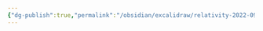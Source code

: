 ```yaml
---
{"dg-publish":true,"permalink":"/obsidian/excalidraw/relativity-2022-09-30-10-11-05-excalidraw/"}
---
```

<style>
.container {font-family: sans-serif; text-align: center;}
.button-wrapper button {z-index: 1;height: 40px; width: 100px; margin: 10px;padding: 5px;}
.excalidraw .App-menu_top .buttonList { display: flex;}
.excalidraw-wrapper { height: 800px; margin: 50px; position: relative;}
:root[dir="ltr"] .excalidraw .layer-ui__wrapper .zen-mode-transition.App-menu_bottom--transition-left {transform: none;}
</style><script src="https://unpkg.com/react@17/umd/react.production.min.js"></script><script src="https://unpkg.com/react-dom@17/umd/react-dom.production.min.js"></script><script type="text/javascript" src="https://unpkg.com/@excalidraw/excalidraw@0.12.0/dist/excalidraw.production.min.js"></script><div id="Relativity_2022-09-30_1011.05.excalidraw.md"></div><script>(function(){const InitialData={"type":"excalidraw","version":2,"source":"https://excalidraw.com","elements":[{"type":"ellipse","version":1549,"versionNonce":1052276373,"isDeleted":false,"id":"4Er9wPTWKslRklkEMVLZm","fillStyle":"solid","strokeWidth":2,"strokeStyle":"solid","roughness":1,"opacity":100,"angle":0,"x":208.33101699713984,"y":-100.95340634520743,"strokeColor":"#000000","backgroundColor":"transparent","width":70.703125,"height":65.07547669491527,"seed":1767593051,"groupIds":["os9yYNJUijqUGjCYkEuED"],"strokeSharpness":"sharp","boundElements":[],"updated":1664529359749,"link":null,"locked":false},{"type":"line","version":1613,"versionNonce":2074939,"isDeleted":false,"id":"EHRAteEPd7Mxje56CWbvx","fillStyle":"solid","strokeWidth":2,"strokeStyle":"solid","roughness":1,"opacity":100,"angle":0,"x":239.81936445476708,"y":-36.10474416641863,"strokeColor":"#000000","backgroundColor":"#ced4da","width":3.4692796610169694,"height":78.89300847457628,"seed":1811346133,"groupIds":["os9yYNJUijqUGjCYkEuED"],"strokeSharpness":"round","boundElements":[],"updated":1664529359749,"link":null,"locked":false,"lastCommittedPoint":null,"startArrowhead":null,"endArrowhead":null,"points":[[0,0],[-3.4692796610169694,78.89300847457628]]},{"type":"line","version":1566,"versionNonce":1375132661,"isDeleted":false,"id":"mlKTjfEg3NANX8nxHBimp","fillStyle":"solid","strokeWidth":2,"strokeStyle":"solid","roughness":1,"opacity":100,"angle":0,"x":236.52222462425811,"y":44.8075969352749,"strokeColor":"#000000","backgroundColor":"#ced4da","width":31.230137711864415,"height":48.113082627118615,"seed":692457723,"groupIds":["os9yYNJUijqUGjCYkEuED"],"strokeSharpness":"round","boundElements":[],"updated":1664529359749,"link":null,"locked":false,"lastCommittedPoint":null,"startArrowhead":null,"endArrowhead":null,"points":[[0,0],[31.230137711864415,48.113082627118615]]},{"type":"line","version":1543,"versionNonce":309119451,"isDeleted":false,"id":"jR0FzDWE2nPrsUCkBKV6L","fillStyle":"solid","strokeWidth":2,"strokeStyle":"solid","roughness":1,"opacity":100,"angle":0,"x":231.92741530222406,"y":41.28535117256162,"strokeColor":"#000000","backgroundColor":"#ced4da","width":26.721398305084733,"height":44.696769067796595,"seed":43765813,"groupIds":["os9yYNJUijqUGjCYkEuED"],"strokeSharpness":"round","boundElements":[],"updated":1664529359749,"link":null,"locked":false,"lastCommittedPoint":null,"startArrowhead":null,"endArrowhead":null,"points":[[0,0],[-26.721398305084733,44.696769067796595]]},{"type":"line","version":1519,"versionNonce":788632917,"isDeleted":false,"id":"pjWGrBJKlwrp7RmmjpQXR","fillStyle":"solid","strokeWidth":2,"strokeStyle":"solid","roughness":1,"opacity":100,"angle":0,"x":209.60882420052872,"y":-21.12195814947243,"strokeColor":"#000000","backgroundColor":"#ced4da","width":30.336334745762713,"height":29.118114406779682,"seed":1643133339,"groupIds":["os9yYNJUijqUGjCYkEuED"],"strokeSharpness":"round","boundElements":[],"updated":1664529359749,"link":null,"locked":false,"lastCommittedPoint":null,"startArrowhead":null,"endArrowhead":null,"points":[[0,0],[30.336334745762713,29.118114406779682]]},{"type":"line","version":1539,"versionNonce":1804392059,"isDeleted":false,"id":"hNccGPaCq6L0E3Zg45KtX","fillStyle":"solid","strokeWidth":2,"strokeStyle":"solid","roughness":1,"opacity":100,"angle":0,"x":241.9313877598513,"y":7.506219816629727,"strokeColor":"#000000","backgroundColor":"#ced4da","width":43.71689618644069,"height":24.65572033898303,"seed":528351637,"groupIds":["os9yYNJUijqUGjCYkEuED"],"strokeSharpness":"round","boundElements":[],"updated":1664529359749,"link":null,"locked":false,"lastCommittedPoint":null,"startArrowhead":null,"endArrowhead":null,"points":[[0,0],[43.71689618644069,-24.65572033898303]]},{"type":"line","version":1560,"versionNonce":19800757,"isDeleted":false,"id":"_gopHHvcxu-0gAniLz54Z","fillStyle":"solid","strokeWidth":2,"strokeStyle":"solid","roughness":1,"opacity":100,"angle":0,"x":196.54135862849648,"y":-95.24795126387743,"strokeColor":"#000000","backgroundColor":"transparent","width":101.58390871956954,"height":20.667177336663002,"seed":546065979,"groupIds":["os9yYNJUijqUGjCYkEuED"],"strokeSharpness":"round","boundElements":[],"updated":1664529359749,"link":null,"locked":false,"lastCommittedPoint":null,"startArrowhead":null,"endArrowhead":null,"points":[[0,0],[101.58390871956954,20.667177336663002]]},{"type":"rectangle","version":1867,"versionNonce":172117787,"isDeleted":false,"id":"8QGFshbPX9sTeYuRx7G5-","fillStyle":"solid","strokeWidth":2,"strokeStyle":"solid","roughness":1,"opacity":100,"angle":0.1875122815022081,"x":219.50517716120407,"y":-108.77075097585929,"strokeColor":"#000000","backgroundColor":"#fff","width":60.80038225609772,"height":20.973397018360654,"seed":936576757,"groupIds":["os9yYNJUijqUGjCYkEuED"],"strokeSharpness":"sharp","boundElements":[],"updated":1664529359749,"link":null,"locked":false},{"type":"ellipse","version":1993,"versionNonce":1830945813,"isDeleted":false,"id":"Tl-z7-3QyoIitelIpTnak","fillStyle":"solid","strokeWidth":2,"strokeStyle":"solid","roughness":1,"opacity":100,"angle":0,"x":-161.31415602121433,"y":-102.27038645965894,"strokeColor":"#000000","backgroundColor":"transparent","width":70.703125,"height":65.07547669491527,"seed":389700859,"groupIds":["r-DODbpjr6XA-GJth1Cal"],"strokeSharpness":"sharp","boundElements":[],"updated":1664529359749,"link":null,"locked":false},{"type":"line","version":2057,"versionNonce":1895805883,"isDeleted":false,"id":"u_S7iRModOMXGUPgJJ_fv","fillStyle":"solid","strokeWidth":2,"strokeStyle":"solid","roughness":1,"opacity":100,"angle":0,"x":-129.8258085635871,"y":-37.42172428087014,"strokeColor":"#000000","backgroundColor":"#ced4da","width":3.4692796610169694,"height":78.89300847457628,"seed":1440891957,"groupIds":["r-DODbpjr6XA-GJth1Cal"],"strokeSharpness":"round","boundElements":[],"updated":1664529359749,"link":null,"locked":false,"lastCommittedPoint":null,"startArrowhead":null,"endArrowhead":null,"points":[[0,0],[-3.4692796610169694,78.89300847457628]]},{"type":"line","version":2010,"versionNonce":1725086069,"isDeleted":false,"id":"39ru5A6YSXmq66-cxwN7d","fillStyle":"solid","strokeWidth":2,"strokeStyle":"solid","roughness":1,"opacity":100,"angle":0,"x":-133.12294839409606,"y":43.49061682082157,"strokeColor":"#000000","backgroundColor":"#ced4da","width":31.230137711864415,"height":48.113082627118615,"seed":595264923,"groupIds":["r-DODbpjr6XA-GJth1Cal"],"strokeSharpness":"round","boundElements":[],"updated":1664529359749,"link":null,"locked":false,"lastCommittedPoint":null,"startArrowhead":null,"endArrowhead":null,"points":[[0,0],[31.230137711864415,48.113082627118615]]},{"type":"line","version":1987,"versionNonce":803701851,"isDeleted":false,"id":"ghQtFsj-xshWQdq8IIrSz","fillStyle":"solid","strokeWidth":2,"strokeStyle":"solid","roughness":1,"opacity":100,"angle":0,"x":-137.7177577161283,"y":39.96837105811193,"strokeColor":"#000000","backgroundColor":"#ced4da","width":26.721398305084733,"height":44.696769067796595,"seed":701887893,"groupIds":["r-DODbpjr6XA-GJth1Cal"],"strokeSharpness":"round","boundElements":[],"updated":1664529359749,"link":null,"locked":false,"lastCommittedPoint":null,"startArrowhead":null,"endArrowhead":null,"points":[[0,0],[-26.721398305084733,44.696769067796595]]},{"type":"line","version":2048,"versionNonce":1199948501,"isDeleted":false,"id":"oKZ8Ng-qh794NXwPpK9AH","fillStyle":"solid","strokeWidth":2,"strokeStyle":"solid","roughness":1,"opacity":100,"angle":0,"x":-173.38896897878567,"y":7.0744911510408315,"strokeColor":"#000000","backgroundColor":"#ced4da","width":41.290187301091635,"height":26.446151275789703,"seed":2128452155,"groupIds":["r-DODbpjr6XA-GJth1Cal"],"strokeSharpness":"round","boundElements":[],"updated":1664529359749,"link":null,"locked":false,"lastCommittedPoint":null,"startArrowhead":null,"endArrowhead":null,"points":[[0,0],[41.290187301091635,-26.446151275789703]]},{"type":"line","version":2133,"versionNonce":785137915,"isDeleted":false,"id":"6vMMDxJoBdKm2m711I8gG","fillStyle":"solid","strokeWidth":2,"strokeStyle":"solid","roughness":1,"opacity":100,"angle":0,"x":-133.072500047233,"y":-20.70336593162591,"strokeColor":"#000000","backgroundColor":"#ced4da","width":45.537960414840654,"height":6.804078354733065,"seed":453802741,"groupIds":["r-DODbpjr6XA-GJth1Cal"],"strokeSharpness":"round","boundElements":[],"updated":1664529359750,"link":null,"locked":false,"lastCommittedPoint":null,"startArrowhead":null,"endArrowhead":null,"points":[[0,0],[45.537960414840654,-6.804078354733065]]},{"type":"freedraw","version":16,"versionNonce":600875061,"isDeleted":false,"id":"qLF3DpDVu4EmHv-NvhzUa","fillStyle":"hachure","strokeWidth":0.5,"strokeStyle":"solid","roughness":1,"opacity":100,"angle":0,"x":-83.94512534274384,"y":-39.131068544200104,"strokeColor":"#000000","backgroundColor":"transparent","width":4.644797839580292,"height":22.294961591162036,"seed":1000952187,"groupIds":[],"strokeSharpness":"round","boundElements":[],"updated":1664529359750,"link":null,"locked":false,"points":[[0,0],[-4.644797839580292,22.294961591162036]],"lastCommittedPoint":null,"simulatePressure":true,"pressures":[]},{"type":"freedraw","version":21,"versionNonce":925919643,"isDeleted":false,"id":"wL1v2uTjd3nun-xqLCG9v","fillStyle":"hachure","strokeWidth":0.5,"strokeStyle":"solid","roughness":1,"opacity":100,"angle":0,"x":-88.12543064108672,"y":-19.15848461069595,"strokeColor":"#000000","backgroundColor":"transparent","width":6.038211676895628,"height":0,"seed":2013272341,"groupIds":[],"strokeSharpness":"round","boundElements":[],"updated":1664529359750,"link":null,"locked":false,"points":[[0,0],[1.393435099447629,0],[3.25134147800037,0],[3.715812757105482,0],[5.109247856553111,0],[6.038211676895628,0],[6.038211676895628,0]],"lastCommittedPoint":null,"simulatePressure":true,"pressures":[]},{"type":"freedraw","version":25,"versionNonce":1637405077,"isDeleted":false,"id":"uPN_SZ6sbGTcHdJHOm6i-","fillStyle":"hachure","strokeWidth":0.5,"strokeStyle":"solid","roughness":1,"opacity":100,"angle":0,"x":-82.5516902432962,"y":-21.016412251380956,"strokeColor":"#000000","backgroundColor":"transparent","width":3.25134147800037,"height":7.896118055448369,"seed":1705609397,"groupIds":[],"strokeSharpness":"round","boundElements":[],"updated":1664529359750,"link":null,"locked":false,"points":[[0,0],[0.464471279105112,-0.9289425582102524],[0.928942558210224,-2.786870198895258],[1.857906378552741,-4.180305298342887],[1.857906378552741,-4.644776577447999],[2.322377657657853,-4.644776577447999],[2.322377657657853,-5.109247856553139],[2.322377657657853,-5.573740397790516],[2.786870198895201,-6.038211676895628],[3.25134147800037,-6.967175497238145],[3.25134147800037,-7.896118055448369],[3.25134147800037,-7.896118055448369]],"lastCommittedPoint":null,"simulatePressure":true,"pressures":[]},{"type":"freedraw","version":30,"versionNonce":1044807227,"isDeleted":false,"id":"QaC9fKbM8xbpscGK9BRBe","fillStyle":"hachure","strokeWidth":0.5,"strokeStyle":"solid","roughness":1,"opacity":100,"angle":0,"x":-79.764820044401,"y":-29.37702284806673,"strokeColor":"#000000","backgroundColor":"transparent","width":15.327786093923919,"height":0.464471279105112,"seed":1485011163,"groupIds":[],"strokeSharpness":"round","boundElements":[],"updated":1664529359750,"link":null,"locked":false,"points":[[0,0],[0.46447127910516883,0],[1.8579063785527978,0],[3.715812757105539,0],[5.573740397790516,-0.464471279105112],[6.967175497238145,-0.464471279105112],[7.896118055448426,-0.464471279105112],[9.289553154896055,-0.464471279105112],[9.754045696133403,-0.464471279105112],[10.218516975238572,-0.464471279105112],[10.682988254343684,-0.464471279105112],[11.147480795581032,-0.464471279105112],[12.076423353791313,-0.464471279105112],[13.00538717413383,-0.464471279105112],[14.86329355268657,-0.464471279105112],[15.327786093923919,-0.464471279105112],[15.327786093923919,-0.464471279105112]],"lastCommittedPoint":null,"simulatePressure":true,"pressures":[]},{"type":"freedraw","version":42,"versionNonce":236181237,"isDeleted":false,"id":"dXD1veA7qHwB7QpElNCCm","fillStyle":"hachure","strokeWidth":0.5,"strokeStyle":"solid","roughness":1,"opacity":100,"angle":0,"x":-82.5516902432962,"y":-41.91793874309536,"strokeColor":"#000000","backgroundColor":"transparent","width":20.43703395047703,"height":10.683009516475892,"seed":1076640379,"groupIds":[],"strokeSharpness":"round","boundElements":[],"updated":1664529359750,"link":null,"locked":false,"points":[[0,0],[0.464471279105112,0],[1.857906378552741,0],[3.715812757105482,0],[5.109247856553111,0],[6.967175497238088,0],[8.825081875790886,0],[10.682988254343627,0],[12.076423353791256,0],[13.934350994476233,0],[15.327786093923862,0],[16.256728652134143,0],[17.18569247247666,0],[18.11465629281912,0],[18.579127571924232,0],[19.0435988510294,0],[19.97256267137186,0],[20.43703395047703,0],[20.43703395047703,0.4644925412373766],[20.43703395047703,1.8579276406850056],[20.43703395047703,4.644797839580264],[20.43703395047703,6.502704218133005],[20.43703395047703,7.431668038475522],[20.43703395047703,8.360610596685774],[20.43703395047703,8.82510313792315],[20.43703395047703,9.754045696133375],[20.43703395047703,10.21853823737078],[20.43703395047703,10.683009516475892],[20.43703395047703,10.683009516475892]],"lastCommittedPoint":null,"simulatePressure":true,"pressures":[]},{"type":"freedraw","version":22,"versionNonce":1861287643,"isDeleted":false,"id":"EgOuPK27FkP9ZOzIt9OUT","fillStyle":"hachure","strokeWidth":0.5,"strokeStyle":"solid","roughness":1,"opacity":100,"angle":0,"x":-28.207721364838733,"y":-41.453446201857986,"strokeColor":"#000000","backgroundColor":"transparent","width":0,"height":7.431646776343257,"seed":1403262939,"groupIds":[],"strokeSharpness":"round","boundElements":[],"updated":1664529359750,"link":null,"locked":false,"points":[[0,0],[0,0.9289425582102524],[0,1.857906378552741],[0,2.786870198895258],[0,3.7158127571055104],[0,6.502682956000768],[0,6.967175497238145],[0,7.431646776343257],[0,7.431646776343257]],"lastCommittedPoint":null,"simulatePressure":true,"pressures":[]},{"type":"freedraw","version":55,"versionNonce":1942433877,"isDeleted":false,"id":"NIGJ4TLgQGTLSy0ghL8rg","fillStyle":"hachure","strokeWidth":0.5,"strokeStyle":"solid","roughness":1,"opacity":100,"angle":0,"x":-27.27877880662851,"y":-41.91793874309536,"strokeColor":"#000000","backgroundColor":"transparent","width":12.076423353791256,"height":6.502704218133005,"seed":2108870395,"groupIds":[],"strokeSharpness":"round","boundElements":[],"updated":1664529359750,"link":null,"locked":false,"points":[[0,0],[0.464492541237405,0],[0.928963820342517,0],[1.393435099447629,0],[1.857927640685034,0],[2.322398919790146,0],[2.786870198895258,0],[3.251362740132663,0],[4.180305298342887,0],[4.644797839580292,0],[6.502704218133033,1.393435099447629],[6.967175497238145,1.8579276406850056],[7.43166803847555,2.3223989197901176],[7.896139317580662,2.786870198895258],[7.896139317580662,3.2513627401326346],[8.360610596685774,3.7158340192377466],[8.360610596685774,4.180305298342887],[8.360610596685774,4.644797839580264],[8.360610596685774,5.109269118685376],[8.360610596685774,5.573740397790516],[7.896139317580662,5.573740397790516],[7.43166803847555,5.573740397790516],[6.967175497238145,5.573740397790516],[6.502704218133033,6.038232939027893],[6.038232939027921,6.038232939027893],[5.573740397790516,6.038232939027893],[5.109269118685404,6.502704218133005],[4.644797839580292,6.502704218133005],[4.180305298342887,6.502704218133005],[3.715834019237775,6.502704218133005],[3.251362740132663,6.502704218133005],[2.786870198895258,6.502704218133005],[1.857927640685034,6.502704218133005],[0.928963820342517,6.502704218133005],[0,6.502704218133005],[-1.393435099447629,6.502704218133005],[-1.857906378552741,6.502704218133005],[-2.322377657657853,6.502704218133005],[-2.786870198895258,6.502704218133005],[-3.25134147800037,6.502704218133005],[-3.715812757105482,6.502704218133005],[-3.715812757105482,6.502704218133005]],"lastCommittedPoint":null,"simulatePressure":true,"pressures":[]},{"type":"freedraw","version":20,"versionNonce":1942121339,"isDeleted":false,"id":"tB3QpYZw6Bv-PrIaoxphE","fillStyle":"hachure","strokeWidth":0.5,"strokeStyle":"solid","roughness":1,"opacity":100,"angle":0,"x":-37.03282450276191,"y":-43.31137384254299,"strokeColor":"#000000","backgroundColor":"transparent","width":15.327786093923862,"height":1.8579063785527694,"seed":396252635,"groupIds":[],"strokeSharpness":"round","boundElements":[],"updated":1664529359750,"link":null,"locked":false,"points":[[0,0],[-2.322377657657853,0],[-4.644776577447999,-0.4644712791051404],[-9.754045696133403,-0.9289425582102524],[-12.076423353791256,-1.8579063785527694],[-14.398822273581402,-1.8579063785527694],[-15.327786093923862,-1.8579063785527694],[-15.327786093923862,-1.8579063785527694]],"lastCommittedPoint":null,"simulatePressure":true,"pressures":[]},{"type":"freedraw","version":23,"versionNonce":1887985077,"isDeleted":false,"id":"2xutZgqMYWvRo5avUfhx6","fillStyle":"hachure","strokeWidth":0.5,"strokeStyle":"solid","roughness":1,"opacity":100,"angle":0,"x":-36.103860682419395,"y":-38.202104723857616,"strokeColor":"#000000","backgroundColor":"transparent","width":13.005387174133773,"height":0.464471279105112,"seed":1590228693,"groupIds":[],"strokeSharpness":"round","boundElements":[],"updated":1664529359750,"link":null,"locked":false,"points":[[0,0],[-0.464471279105112,0],[-1.857906378552741,0],[-3.25134147800037,0],[-4.644776577447999,-0.464471279105112],[-6.502704218133033,-0.464471279105112],[-8.360610596685774,-0.464471279105112],[-10.68300951647592,-0.464471279105112],[-12.076444615923549,-0.464471279105112],[-13.005387174133773,-0.464471279105112],[-13.005387174133773,-0.464471279105112]],"lastCommittedPoint":null,"simulatePressure":true,"pressures":[]},{"type":"freedraw","version":23,"versionNonce":16598043,"isDeleted":false,"id":"0nCSoHqCOJwPY-p-MxOSN","fillStyle":"hachure","strokeWidth":0.5,"strokeStyle":"solid","roughness":1,"opacity":100,"angle":0,"x":-35.63938940331428,"y":-31.699400505724583,"strokeColor":"#000000","backgroundColor":"transparent","width":26.475266889504894,"height":4.644776577447999,"seed":734597909,"groupIds":[],"strokeSharpness":"round","boundElements":[],"updated":1664529359750,"link":null,"locked":false,"points":[[0,0],[-0.928942558210224,0],[-2.786870198895258,0],[-6.967175497238145,0.464471279105112],[-10.218516975238515,0.928942558210224],[-18.11465629281912,2.322377657657853],[-19.50809139226675,2.786870198895258],[-22.759432870267176,3.715812757105482],[-25.081831790057265,4.180305298342859],[-26.475266889504894,4.644776577447999],[-26.475266889504894,4.644776577447999]],"lastCommittedPoint":null,"simulatePressure":true,"pressures":[]},{"type":"text","version":111,"versionNonce":192732949,"isDeleted":false,"id":"eSmfzAgC","fillStyle":"hachure","strokeWidth":0.5,"strokeStyle":"solid","roughness":1,"opacity":100,"angle":0,"x":-181.48559293514396,"y":113.04291045048734,"strokeColor":"#000000","backgroundColor":"transparent","width":92,"height":25,"seed":1133969237,"groupIds":[],"strokeSharpness":"sharp","boundElements":[],"updated":1664529359750,"link":null,"locked":false,"fontSize":20,"fontFamily":1,"text":"v = 0 ms","rawText":"v = 0 ms","baseline":17,"textAlign":"left","verticalAlign":"top","containerId":null,"originalText":"v = 0 ms"},{"type":"text","version":56,"versionNonce":513018043,"isDeleted":false,"id":"fRnRcil1","fillStyle":"hachure","strokeWidth":0.5,"strokeStyle":"solid","roughness":1,"opacity":100,"angle":0,"x":-91.84128592245679,"y":108.07577747751372,"strokeColor":"#000000","backgroundColor":"transparent","width":13,"height":20,"seed":994274133,"groupIds":[],"strokeSharpness":"sharp","boundElements":[],"updated":1664529359750,"link":null,"locked":false,"fontSize":16,"fontFamily":1,"text":"-1","rawText":"-1","baseline":14,"textAlign":"left","verticalAlign":"top","containerId":null,"originalText":"-1"},{"type":"text","version":151,"versionNonce":1260008565,"isDeleted":false,"id":"gxlxTUiM","fillStyle":"hachure","strokeWidth":0.5,"strokeStyle":"solid","roughness":1,"opacity":100,"angle":0,"x":188.50962169849765,"y":109.47183174656539,"strokeColor":"#000000","backgroundColor":"transparent","width":92,"height":25,"seed":1600751163,"groupIds":[],"strokeSharpness":"sharp","boundElements":[],"updated":1664529359750,"link":null,"locked":false,"fontSize":20,"fontFamily":1,"text":"v = 0 ms","rawText":"v = 0 ms","baseline":17,"textAlign":"left","verticalAlign":"top","containerId":null,"originalText":"v = 0 ms"},{"type":"text","version":96,"versionNonce":841562459,"isDeleted":false,"id":"egyGa8WT","fillStyle":"hachure","strokeWidth":0.5,"strokeStyle":"solid","roughness":1,"opacity":100,"angle":0,"x":278.1539287111848,"y":104.50469877359171,"strokeColor":"#000000","backgroundColor":"transparent","width":13,"height":20,"seed":1250250485,"groupIds":[],"strokeSharpness":"sharp","boundElements":[],"updated":1664529359750,"link":null,"locked":false,"fontSize":16,"fontFamily":1,"text":"-1","rawText":"-1","baseline":14,"textAlign":"left","verticalAlign":"top","containerId":null,"originalText":"-1"},{"type":"arrow","version":186,"versionNonce":1260772821,"isDeleted":false,"id":"OAYxAjsIbHff58bV1zPfg","fillStyle":"hachure","strokeWidth":1,"strokeStyle":"solid","roughness":1,"opacity":100,"angle":0,"x":-69.54632433129461,"y":-86.97231194239234,"strokeColor":"#000000","backgroundColor":"transparent","width":71.52966135093413,"height":0,"seed":1080163509,"groupIds":[],"strokeSharpness":"round","boundElements":[],"updated":1664529359750,"link":null,"locked":false,"startBinding":null,"endBinding":null,"lastCommittedPoint":null,"startArrowhead":null,"endArrowhead":"arrow","points":[[0,0],[71.52966135093413,0]]},{"type":"arrow","version":50,"versionNonce":1225741819,"isDeleted":false,"id":"3T_PricQ2dUOSQ8ho2qwh","fillStyle":"hachure","strokeWidth":1,"strokeStyle":"solid","roughness":1,"opacity":100,"angle":0,"x":100.9172503425533,"y":-88.3657683039722,"strokeColor":"#000000","backgroundColor":"transparent","width":77.10342301085689,"height":0,"seed":322090683,"groupIds":[],"strokeSharpness":"round","boundElements":[],"updated":1664529359750,"link":null,"locked":false,"startBinding":null,"endBinding":null,"lastCommittedPoint":null,"startArrowhead":null,"endArrowhead":"arrow","points":[[0,0],[77.10342301085689,0]]},{"type":"text","version":149,"versionNonce":313875253,"isDeleted":false,"id":"J8e8C9uo","fillStyle":"hachure","strokeWidth":1,"strokeStyle":"solid","roughness":1,"opacity":100,"angle":0,"x":-63.508091392266806,"y":-131.7726819698204,"strokeColor":"#000000","backgroundColor":"transparent","width":54,"height":25,"seed":706259771,"groupIds":[],"strokeSharpness":"sharp","boundElements":[],"updated":1664529359750,"link":null,"locked":false,"fontSize":20,"fontFamily":1,"text":"16 ms","rawText":"16 ms","baseline":17,"textAlign":"left","verticalAlign":"top","containerId":null,"originalText":"16 ms"},{"type":"text","version":102,"versionNonce":575200923,"isDeleted":false,"id":"H1LBJyF9","fillStyle":"hachure","strokeWidth":0.5,"strokeStyle":"solid","roughness":1,"opacity":100,"angle":0,"x":-11.21606348608509,"y":-139.4721356308756,"strokeColor":"#000000","backgroundColor":"transparent","width":13,"height":20,"seed":369432181,"groupIds":[],"strokeSharpness":"sharp","boundElements":[],"updated":1664529359750,"link":null,"locked":false,"fontSize":16,"fontFamily":1,"text":"-1","rawText":"-1","baseline":14,"textAlign":"left","verticalAlign":"top","containerId":null,"originalText":"-1"},{"type":"text","version":154,"versionNonce":707669141,"isDeleted":false,"id":"Ko3rHci7","fillStyle":"hachure","strokeWidth":1,"strokeStyle":"solid","roughness":1,"opacity":100,"angle":0,"x":110.57424684862679,"y":-130.92295513929284,"strokeColor":"#000000","backgroundColor":"transparent","width":54,"height":25,"seed":1297000949,"groupIds":[],"strokeSharpness":"sharp","boundElements":[],"updated":1664529359750,"link":null,"locked":false,"fontSize":20,"fontFamily":1,"text":"16 ms","rawText":"16 ms","baseline":17,"textAlign":"left","verticalAlign":"top","containerId":null,"originalText":"16 ms"},{"type":"text","version":107,"versionNonce":2022200123,"isDeleted":false,"id":"RsxKDWUO","fillStyle":"hachure","strokeWidth":0.5,"strokeStyle":"solid","roughness":1,"opacity":100,"angle":0,"x":162.8662747548085,"y":-138.62240880034798,"strokeColor":"#000000","backgroundColor":"transparent","width":13,"height":20,"seed":1942019035,"groupIds":[],"strokeSharpness":"sharp","boundElements":[],"updated":1664529359750,"link":null,"locked":false,"fontSize":16,"fontFamily":1,"text":"-1","rawText":"-1","baseline":14,"textAlign":"left","verticalAlign":"top","containerId":null,"originalText":"-1"},{"type":"ellipse","version":1624,"versionNonce":1900401141,"isDeleted":false,"id":"WR3GCEfZ6haam4x39na28","fillStyle":"solid","strokeWidth":2,"strokeStyle":"solid","roughness":1,"opacity":100,"angle":0,"x":205.8740356718029,"y":222.4587922780648,"strokeColor":"#000000","backgroundColor":"transparent","width":70.703125,"height":65.07547669491527,"seed":1172131131,"groupIds":["wEcXDuYoWaokozWmjKGrU"],"strokeSharpness":"sharp","boundElements":[],"updated":1664529359750,"link":null,"locked":false},{"type":"line","version":1688,"versionNonce":204485595,"isDeleted":false,"id":"pcHKvxTkO-cGBzHr4WImC","fillStyle":"solid","strokeWidth":2,"strokeStyle":"solid","roughness":1,"opacity":100,"angle":0,"x":237.36238312943013,"y":287.30745445685363,"strokeColor":"#000000","backgroundColor":"#ced4da","width":3.4692796610169694,"height":78.89300847457628,"seed":190150645,"groupIds":["wEcXDuYoWaokozWmjKGrU"],"strokeSharpness":"round","boundElements":[],"updated":1664529359750,"link":null,"locked":false,"lastCommittedPoint":null,"startArrowhead":null,"endArrowhead":null,"points":[[0,0],[-3.4692796610169694,78.89300847457628]]},{"type":"line","version":1641,"versionNonce":889310037,"isDeleted":false,"id":"d70Nak5ZQBtyQc7w7yBJ6","fillStyle":"solid","strokeWidth":2,"strokeStyle":"solid","roughness":1,"opacity":100,"angle":0,"x":234.06524329892116,"y":368.21979555854716,"strokeColor":"#000000","backgroundColor":"#ced4da","width":31.230137711864415,"height":48.113082627118615,"seed":416673243,"groupIds":["wEcXDuYoWaokozWmjKGrU"],"strokeSharpness":"round","boundElements":[],"updated":1664529359750,"link":null,"locked":false,"lastCommittedPoint":null,"startArrowhead":null,"endArrowhead":null,"points":[[0,0],[31.230137711864415,48.113082627118615]]},{"type":"line","version":1618,"versionNonce":1834156155,"isDeleted":false,"id":"HnaEvk4Gb9Fjo4rm_wrvX","fillStyle":"solid","strokeWidth":2,"strokeStyle":"solid","roughness":1,"opacity":100,"angle":0,"x":229.4704339768871,"y":364.6975497958339,"strokeColor":"#000000","backgroundColor":"#ced4da","width":26.721398305084733,"height":44.696769067796595,"seed":2049749333,"groupIds":["wEcXDuYoWaokozWmjKGrU"],"strokeSharpness":"round","boundElements":[],"updated":1664529359750,"link":null,"locked":false,"lastCommittedPoint":null,"startArrowhead":null,"endArrowhead":null,"points":[[0,0],[-26.721398305084733,44.696769067796595]]},{"type":"line","version":1594,"versionNonce":95918261,"isDeleted":false,"id":"5L6MqhHyu2fhho-m2QGw_","fillStyle":"solid","strokeWidth":2,"strokeStyle":"solid","roughness":1,"opacity":100,"angle":0,"x":207.15184287519176,"y":302.2902404737998,"strokeColor":"#000000","backgroundColor":"#ced4da","width":30.336334745762713,"height":29.118114406779682,"seed":288455291,"groupIds":["wEcXDuYoWaokozWmjKGrU"],"strokeSharpness":"round","boundElements":[],"updated":1664529359750,"link":null,"locked":false,"lastCommittedPoint":null,"startArrowhead":null,"endArrowhead":null,"points":[[0,0],[30.336334745762713,29.118114406779682]]},{"type":"line","version":1614,"versionNonce":95631643,"isDeleted":false,"id":"1rHIR5EQyO6Q4Yaj9VihK","fillStyle":"solid","strokeWidth":2,"strokeStyle":"solid","roughness":1,"opacity":100,"angle":0,"x":239.47440643451435,"y":330.918418439902,"strokeColor":"#000000","backgroundColor":"#ced4da","width":43.71689618644069,"height":24.65572033898303,"seed":1888861877,"groupIds":["wEcXDuYoWaokozWmjKGrU"],"strokeSharpness":"round","boundElements":[],"updated":1664529359750,"link":null,"locked":false,"lastCommittedPoint":null,"startArrowhead":null,"endArrowhead":null,"points":[[0,0],[43.71689618644069,-24.65572033898303]]},{"type":"line","version":1635,"versionNonce":1292679701,"isDeleted":false,"id":"dNabVmEZZ4LJbcXAv3mme","fillStyle":"solid","strokeWidth":2,"strokeStyle":"solid","roughness":1,"opacity":100,"angle":0,"x":194.08437730315953,"y":228.1642473593948,"strokeColor":"#000000","backgroundColor":"transparent","width":101.58390871956954,"height":20.667177336663002,"seed":1538421531,"groupIds":["wEcXDuYoWaokozWmjKGrU"],"strokeSharpness":"round","boundElements":[],"updated":1664529359750,"link":null,"locked":false,"lastCommittedPoint":null,"startArrowhead":null,"endArrowhead":null,"points":[[0,0],[101.58390871956954,20.667177336663002]]},{"type":"rectangle","version":1942,"versionNonce":1656970683,"isDeleted":false,"id":"xRWzX7WXPw-OGNhAHapRQ","fillStyle":"solid","strokeWidth":2,"strokeStyle":"solid","roughness":1,"opacity":100,"angle":0.1875122815022081,"x":217.04819583586712,"y":214.64144764741295,"strokeColor":"#000000","backgroundColor":"#fff","width":60.80038225609772,"height":20.973397018360654,"seed":1161175061,"groupIds":["wEcXDuYoWaokozWmjKGrU"],"strokeSharpness":"sharp","boundElements":[],"updated":1664529359750,"link":null,"locked":false},{"type":"ellipse","version":2116,"versionNonce":603369333,"isDeleted":false,"id":"TpLT292s1R_Y3gwvfymrb","fillStyle":"solid","strokeWidth":2,"strokeStyle":"solid","roughness":1,"opacity":100,"angle":0.14494509170156356,"x":-157.5859509853729,"y":213.03433730301737,"strokeColor":"#000000","backgroundColor":"transparent","width":70.703125,"height":65.07547669491527,"seed":1758156731,"groupIds":["3OQXqrf_3e3fCmiivFYcw"],"strokeSharpness":"sharp","boundElements":[{"id":"4kZ4L7eMWAEqyN4CtrVmO","type":"arrow"}],"updated":1664529359750,"link":null,"locked":false},{"type":"line","version":2179,"versionNonce":1067839067,"isDeleted":false,"id":"3ZI2wI7zkVNYSv0lLu4Zt","fillStyle":"solid","strokeWidth":2,"strokeStyle":"solid","roughness":1,"opacity":100,"angle":0.14494509170156356,"x":-136.40010859422577,"y":276.29014775790483,"strokeColor":"#000000","backgroundColor":"#ced4da","width":3.4692796610169694,"height":78.89300847457628,"seed":1577276789,"groupIds":["3OQXqrf_3e3fCmiivFYcw"],"strokeSharpness":"round","boundElements":[],"updated":1664529359750,"link":null,"locked":false,"lastCommittedPoint":null,"startArrowhead":null,"endArrowhead":null,"points":[[0,0],[-3.4692796610169694,78.89300847457628]]},{"type":"line","version":2175,"versionNonce":1757083861,"isDeleted":false,"id":"PgpDS_8ksaRltzMebwcds","fillStyle":"solid","strokeWidth":2,"strokeStyle":"solid","roughness":1,"opacity":100,"angle":0.14494509170156356,"x":-147.47952593080444,"y":358.91179480107905,"strokeColor":"#000000","backgroundColor":"#ced4da","width":35.4104430102073,"height":22.566800820088474,"seed":1990109275,"groupIds":["3OQXqrf_3e3fCmiivFYcw"],"strokeSharpness":"round","boundElements":[],"updated":1664529359750,"link":null,"locked":false,"lastCommittedPoint":null,"startArrowhead":null,"endArrowhead":null,"points":[[0,0],[35.4104430102073,22.566800820088474]]},{"type":"line","version":2148,"versionNonce":1328376571,"isDeleted":false,"id":"WjHSwFzQ5HNRJxKU6ZAWi","fillStyle":"solid","strokeWidth":2,"strokeStyle":"solid","roughness":1,"opacity":100,"angle":0.14494509170156356,"x":-151.5002097051901,"y":350.13948884488127,"strokeColor":"#000000","backgroundColor":"#ced4da","width":30.901703603427592,"height":26.582112774977418,"seed":1178787541,"groupIds":["3OQXqrf_3e3fCmiivFYcw"],"strokeSharpness":"round","boundElements":[],"updated":1664529359751,"link":null,"locked":false,"lastCommittedPoint":null,"startArrowhead":null,"endArrowhead":null,"points":[[0,0],[-30.901703603427592,26.582112774977418]]},{"type":"line","version":2170,"versionNonce":351213109,"isDeleted":false,"id":"bQNz0webC0uMCM_SrgTku","fillStyle":"solid","strokeWidth":2,"strokeStyle":"solid","roughness":1,"opacity":100,"angle":0.14494509170156356,"x":-178.5405511002317,"y":317.83888644393875,"strokeColor":"#000000","backgroundColor":"#ced4da","width":41.290187301091635,"height":26.446151275789703,"seed":1526654203,"groupIds":["3OQXqrf_3e3fCmiivFYcw"],"strokeSharpness":"round","boundElements":[],"updated":1664529359751,"link":null,"locked":false,"lastCommittedPoint":null,"startArrowhead":null,"endArrowhead":null,"points":[[0,0],[41.290187301091635,-26.446151275789703]]},{"type":"line","version":2255,"versionNonce":1172067227,"isDeleted":false,"id":"-imTq5WzEFRUM917HZk-g","fillStyle":"solid","strokeWidth":2,"strokeStyle":"solid","roughness":1,"opacity":100,"angle":0.14494509170156356,"x":-135.98896352545285,"y":296.4308375111785,"strokeColor":"#000000","backgroundColor":"#ced4da","width":45.537960414840654,"height":6.804078354733065,"seed":76168245,"groupIds":["3OQXqrf_3e3fCmiivFYcw"],"strokeSharpness":"round","boundElements":[],"updated":1664529359751,"link":null,"locked":false,"lastCommittedPoint":null,"startArrowhead":null,"endArrowhead":null,"points":[[0,0],[45.537960414840654,-6.804078354733065]]},{"type":"freedraw","version":91,"versionNonce":1400407957,"isDeleted":false,"id":"Oxs5MawgWc1P8XxmsgfRj","fillStyle":"hachure","strokeWidth":0.5,"strokeStyle":"solid","roughness":1,"opacity":100,"angle":0,"x":-86.40210666808082,"y":284.2811300790721,"strokeColor":"#000000","backgroundColor":"transparent","width":4.644797839580292,"height":22.294961591162036,"seed":225349019,"groupIds":[],"strokeSharpness":"round","boundElements":[],"updated":1664529359751,"link":null,"locked":false,"points":[[0,0],[-4.644797839580292,22.294961591162036]],"lastCommittedPoint":null,"simulatePressure":true,"pressures":[]},{"type":"freedraw","version":96,"versionNonce":602220603,"isDeleted":false,"id":"rWFlN3vZltER6pNdMyGqE","fillStyle":"hachure","strokeWidth":0.5,"strokeStyle":"solid","roughness":1,"opacity":100,"angle":0,"x":-90.5824119664237,"y":304.2537140125763,"strokeColor":"#000000","backgroundColor":"transparent","width":6.038211676895628,"height":0,"seed":817819029,"groupIds":[],"strokeSharpness":"round","boundElements":[],"updated":1664529359751,"link":null,"locked":false,"points":[[0,0],[1.393435099447629,0],[3.25134147800037,0],[3.715812757105482,0],[5.109247856553111,0],[6.038211676895628,0],[6.038211676895628,0]],"lastCommittedPoint":null,"simulatePressure":true,"pressures":[]},{"type":"freedraw","version":100,"versionNonce":1452068085,"isDeleted":false,"id":"IvzsyHdJte8AVlr4Tt3RY","fillStyle":"hachure","strokeWidth":0.5,"strokeStyle":"solid","roughness":1,"opacity":100,"angle":0,"x":-85.00867156863319,"y":302.3957863718913,"strokeColor":"#000000","backgroundColor":"transparent","width":3.25134147800037,"height":7.896118055448369,"seed":1897931323,"groupIds":[],"strokeSharpness":"round","boundElements":[],"updated":1664529359751,"link":null,"locked":false,"points":[[0,0],[0.464471279105112,-0.9289425582102524],[0.928942558210224,-2.786870198895258],[1.857906378552741,-4.180305298342887],[1.857906378552741,-4.644776577447999],[2.322377657657853,-4.644776577447999],[2.322377657657853,-5.109247856553139],[2.322377657657853,-5.573740397790516],[2.786870198895201,-6.038211676895628],[3.25134147800037,-6.967175497238145],[3.25134147800037,-7.896118055448369],[3.25134147800037,-7.896118055448369]],"lastCommittedPoint":null,"simulatePressure":true,"pressures":[]},{"type":"freedraw","version":105,"versionNonce":1059743963,"isDeleted":false,"id":"1TFvAFYb5IyRkaX29IPa3","fillStyle":"hachure","strokeWidth":0.5,"strokeStyle":"solid","roughness":1,"opacity":100,"angle":0,"x":-82.22180136973793,"y":294.0351757752055,"strokeColor":"#000000","backgroundColor":"transparent","width":15.327786093923919,"height":0.464471279105112,"seed":1242985205,"groupIds":[],"strokeSharpness":"round","boundElements":[],"updated":1664529359751,"link":null,"locked":false,"points":[[0,0],[0.46447127910516883,0],[1.8579063785527978,0],[3.715812757105539,0],[5.573740397790516,-0.464471279105112],[6.967175497238145,-0.464471279105112],[7.896118055448426,-0.464471279105112],[9.289553154896055,-0.464471279105112],[9.754045696133403,-0.464471279105112],[10.218516975238572,-0.464471279105112],[10.682988254343684,-0.464471279105112],[11.147480795581032,-0.464471279105112],[12.076423353791313,-0.464471279105112],[13.00538717413383,-0.464471279105112],[14.86329355268657,-0.464471279105112],[15.327786093923919,-0.464471279105112],[15.327786093923919,-0.464471279105112]],"lastCommittedPoint":null,"simulatePressure":true,"pressures":[]},{"type":"freedraw","version":117,"versionNonce":1840342613,"isDeleted":false,"id":"bO_LR1SquH7HoH8bc1Ayj","fillStyle":"hachure","strokeWidth":0.5,"strokeStyle":"solid","roughness":1,"opacity":100,"angle":0,"x":-85.00867156863319,"y":281.49425988017686,"strokeColor":"#000000","backgroundColor":"transparent","width":20.43703395047703,"height":10.683009516475892,"seed":1593189083,"groupIds":[],"strokeSharpness":"round","boundElements":[],"updated":1664529359751,"link":null,"locked":false,"points":[[0,0],[0.464471279105112,0],[1.857906378552741,0],[3.715812757105482,0],[5.109247856553111,0],[6.967175497238088,0],[8.825081875790886,0],[10.682988254343627,0],[12.076423353791256,0],[13.934350994476233,0],[15.327786093923862,0],[16.256728652134143,0],[17.18569247247666,0],[18.11465629281912,0],[18.579127571924232,0],[19.0435988510294,0],[19.97256267137186,0],[20.43703395047703,0],[20.43703395047703,0.4644925412373766],[20.43703395047703,1.8579276406850056],[20.43703395047703,4.644797839580264],[20.43703395047703,6.502704218133005],[20.43703395047703,7.431668038475522],[20.43703395047703,8.360610596685774],[20.43703395047703,8.82510313792315],[20.43703395047703,9.754045696133375],[20.43703395047703,10.21853823737078],[20.43703395047703,10.683009516475892],[20.43703395047703,10.683009516475892]],"lastCommittedPoint":null,"simulatePressure":true,"pressures":[]},{"type":"freedraw","version":97,"versionNonce":222205307,"isDeleted":false,"id":"x5tfTRPwwOQz2ksIDlC3A","fillStyle":"hachure","strokeWidth":0.5,"strokeStyle":"solid","roughness":1,"opacity":100,"angle":0,"x":-30.664702690175687,"y":281.95875242141426,"strokeColor":"#000000","backgroundColor":"transparent","width":0,"height":7.431646776343257,"seed":1293306965,"groupIds":[],"strokeSharpness":"round","boundElements":[],"updated":1664529359751,"link":null,"locked":false,"points":[[0,0],[0,0.9289425582102524],[0,1.857906378552741],[0,2.786870198895258],[0,3.7158127571055104],[0,6.502682956000768],[0,6.967175497238145],[0,7.431646776343257],[0,7.431646776343257]],"lastCommittedPoint":null,"simulatePressure":true,"pressures":[]},{"type":"freedraw","version":130,"versionNonce":1539036085,"isDeleted":false,"id":"VQOfm5ZkTB0SL0QeIJJ4j","fillStyle":"hachure","strokeWidth":0.5,"strokeStyle":"solid","roughness":1,"opacity":100,"angle":0,"x":-29.735760131965463,"y":281.49425988017686,"strokeColor":"#000000","backgroundColor":"transparent","width":12.076423353791256,"height":6.502704218133005,"seed":1870860155,"groupIds":[],"strokeSharpness":"round","boundElements":[],"updated":1664529359751,"link":null,"locked":false,"points":[[0,0],[0.464492541237405,0],[0.928963820342517,0],[1.393435099447629,0],[1.857927640685034,0],[2.322398919790146,0],[2.786870198895258,0],[3.251362740132663,0],[4.180305298342887,0],[4.644797839580292,0],[6.502704218133033,1.393435099447629],[6.967175497238145,1.8579276406850056],[7.43166803847555,2.3223989197901176],[7.896139317580662,2.786870198895258],[7.896139317580662,3.2513627401326346],[8.360610596685774,3.7158340192377466],[8.360610596685774,4.180305298342887],[8.360610596685774,4.644797839580264],[8.360610596685774,5.109269118685376],[8.360610596685774,5.573740397790516],[7.896139317580662,5.573740397790516],[7.43166803847555,5.573740397790516],[6.967175497238145,5.573740397790516],[6.502704218133033,6.038232939027893],[6.038232939027921,6.038232939027893],[5.573740397790516,6.038232939027893],[5.109269118685404,6.502704218133005],[4.644797839580292,6.502704218133005],[4.180305298342887,6.502704218133005],[3.715834019237775,6.502704218133005],[3.251362740132663,6.502704218133005],[2.786870198895258,6.502704218133005],[1.857927640685034,6.502704218133005],[0.928963820342517,6.502704218133005],[0,6.502704218133005],[-1.393435099447629,6.502704218133005],[-1.857906378552741,6.502704218133005],[-2.322377657657853,6.502704218133005],[-2.786870198895258,6.502704218133005],[-3.25134147800037,6.502704218133005],[-3.715812757105482,6.502704218133005],[-3.715812757105482,6.502704218133005]],"lastCommittedPoint":null,"simulatePressure":true,"pressures":[]},{"type":"freedraw","version":95,"versionNonce":761540123,"isDeleted":false,"id":"V4jUobMW6ADzOpxpBkx0x","fillStyle":"hachure","strokeWidth":0.5,"strokeStyle":"solid","roughness":1,"opacity":100,"angle":0,"x":-39.489805828098866,"y":280.1008247807292,"strokeColor":"#000000","backgroundColor":"transparent","width":15.327786093923862,"height":1.8579063785527694,"seed":160692661,"groupIds":[],"strokeSharpness":"round","boundElements":[],"updated":1664529359751,"link":null,"locked":false,"points":[[0,0],[-2.322377657657853,0],[-4.644776577447999,-0.4644712791051404],[-9.754045696133403,-0.9289425582102524],[-12.076423353791256,-1.8579063785527694],[-14.398822273581402,-1.8579063785527694],[-15.327786093923862,-1.8579063785527694],[-15.327786093923862,-1.8579063785527694]],"lastCommittedPoint":null,"simulatePressure":true,"pressures":[]},{"type":"freedraw","version":98,"versionNonce":1825674517,"isDeleted":false,"id":"aLUHZYgBlZ4jNQlRBiY1W","fillStyle":"hachure","strokeWidth":0.5,"strokeStyle":"solid","roughness":1,"opacity":100,"angle":0,"x":-38.56084200775635,"y":285.2100938994146,"strokeColor":"#000000","backgroundColor":"transparent","width":13.005387174133773,"height":0.464471279105112,"seed":84502555,"groupIds":[],"strokeSharpness":"round","boundElements":[],"updated":1664529359751,"link":null,"locked":false,"points":[[0,0],[-0.464471279105112,0],[-1.857906378552741,0],[-3.25134147800037,0],[-4.644776577447999,-0.464471279105112],[-6.502704218133033,-0.464471279105112],[-8.360610596685774,-0.464471279105112],[-10.68300951647592,-0.464471279105112],[-12.076444615923549,-0.464471279105112],[-13.005387174133773,-0.464471279105112],[-13.005387174133773,-0.464471279105112]],"lastCommittedPoint":null,"simulatePressure":true,"pressures":[]},{"type":"freedraw","version":98,"versionNonce":848147131,"isDeleted":false,"id":"Gr8CjTidfJfnVgrxTn8Xd","fillStyle":"hachure","strokeWidth":0.5,"strokeStyle":"solid","roughness":1,"opacity":100,"angle":0,"x":-38.09637072865124,"y":291.71279811754766,"strokeColor":"#000000","backgroundColor":"transparent","width":26.475266889504894,"height":4.644776577447999,"seed":951384853,"groupIds":[],"strokeSharpness":"round","boundElements":[],"updated":1664529359751,"link":null,"locked":false,"points":[[0,0],[-0.928942558210224,0],[-2.786870198895258,0],[-6.967175497238145,0.464471279105112],[-10.218516975238515,0.928942558210224],[-18.11465629281912,2.322377657657853],[-19.50809139226675,2.786870198895258],[-22.759432870267176,3.715812757105482],[-25.081831790057265,4.180305298342859],[-26.475266889504894,4.644776577447999],[-26.475266889504894,4.644776577447999]],"lastCommittedPoint":null,"simulatePressure":true,"pressures":[]},{"type":"text","version":189,"versionNonce":1281895029,"isDeleted":false,"id":"xqcN1Vgs","fillStyle":"hachure","strokeWidth":0.5,"strokeStyle":"solid","roughness":1,"opacity":100,"angle":0,"x":-183.9425742604809,"y":436.45510907375956,"strokeColor":"#000000","backgroundColor":"transparent","width":90,"height":25,"seed":360426683,"groupIds":[],"strokeSharpness":"sharp","boundElements":[],"updated":1664529359751,"link":null,"locked":false,"fontSize":20,"fontFamily":1,"text":"v = 5 ms","rawText":"v = 5 ms","baseline":17,"textAlign":"left","verticalAlign":"top","containerId":null,"originalText":"v = 5 ms"},{"type":"text","version":131,"versionNonce":761111387,"isDeleted":false,"id":"b0qmBuGJ","fillStyle":"hachure","strokeWidth":0.5,"strokeStyle":"solid","roughness":1,"opacity":100,"angle":0,"x":-94.29826724779377,"y":431.487976100786,"strokeColor":"#000000","backgroundColor":"transparent","width":13,"height":20,"seed":1391382645,"groupIds":[],"strokeSharpness":"sharp","boundElements":[],"updated":1664529359751,"link":null,"locked":false,"fontSize":16,"fontFamily":1,"text":"-1","rawText":"-1","baseline":14,"textAlign":"left","verticalAlign":"top","containerId":null,"originalText":"-1"},{"type":"text","version":226,"versionNonce":457511893,"isDeleted":false,"id":"qMpiJ2ac","fillStyle":"hachure","strokeWidth":0.5,"strokeStyle":"solid","roughness":1,"opacity":100,"angle":0,"x":186.0526403731607,"y":432.88403036983766,"strokeColor":"#000000","backgroundColor":"transparent","width":92,"height":25,"seed":880565595,"groupIds":[],"strokeSharpness":"sharp","boundElements":[],"updated":1664529359751,"link":null,"locked":false,"fontSize":20,"fontFamily":1,"text":"v = 0 ms","rawText":"v = 0 ms","baseline":17,"textAlign":"left","verticalAlign":"top","containerId":null,"originalText":"v = 0 ms"},{"type":"text","version":171,"versionNonce":1982234619,"isDeleted":false,"id":"6YVsSAzV","fillStyle":"hachure","strokeWidth":0.5,"strokeStyle":"solid","roughness":1,"opacity":100,"angle":0,"x":275.6969473858478,"y":427.916897396864,"strokeColor":"#000000","backgroundColor":"transparent","width":13,"height":20,"seed":637991381,"groupIds":[],"strokeSharpness":"sharp","boundElements":[],"updated":1664529359751,"link":null,"locked":false,"fontSize":16,"fontFamily":1,"text":"-1","rawText":"-1","baseline":14,"textAlign":"left","verticalAlign":"top","containerId":null,"originalText":"-1"},{"type":"arrow","version":262,"versionNonce":1165873461,"isDeleted":false,"id":"4kZ4L7eMWAEqyN4CtrVmO","fillStyle":"hachure","strokeWidth":1,"strokeStyle":"solid","roughness":1,"opacity":100,"angle":0,"x":-72.0033056566316,"y":236.43988668087988,"strokeColor":"#000000","backgroundColor":"transparent","width":71.52966135093413,"height":0,"seed":1566439931,"groupIds":[],"strokeSharpness":"round","boundElements":[],"updated":1664529359751,"link":null,"locked":false,"startBinding":{"elementId":"TpLT292s1R_Y3gwvfymrb","focus":-0.28013775833860366,"gap":16.008146034680607},"endBinding":null,"lastCommittedPoint":null,"startArrowhead":null,"endArrowhead":"arrow","points":[[0,0],[71.52966135093413,0]]},{"type":"arrow","version":125,"versionNonce":921356443,"isDeleted":false,"id":"0jrrQABge2vmdAqyYe2ng","fillStyle":"hachure","strokeWidth":1,"strokeStyle":"solid","roughness":1,"opacity":100,"angle":0,"x":98.46026901721635,"y":235.04643031930001,"strokeColor":"#000000","backgroundColor":"transparent","width":77.10342301085689,"height":0,"seed":722663221,"groupIds":[],"strokeSharpness":"round","boundElements":[],"updated":1664529359751,"link":null,"locked":false,"startBinding":null,"endBinding":null,"lastCommittedPoint":null,"startArrowhead":null,"endArrowhead":"arrow","points":[[0,0],[77.10342301085689,0]]},{"type":"text","version":224,"versionNonce":410509973,"isDeleted":false,"id":"uaK21XEL","fillStyle":"hachure","strokeWidth":1,"strokeStyle":"solid","roughness":1,"opacity":100,"angle":0,"x":-65.96507271760379,"y":191.6395166534518,"strokeColor":"#000000","backgroundColor":"transparent","width":54,"height":25,"seed":2099446427,"groupIds":[],"strokeSharpness":"sharp","boundElements":[],"updated":1664529359751,"link":null,"locked":false,"fontSize":20,"fontFamily":1,"text":"16 ms","rawText":"16 ms","baseline":17,"textAlign":"left","verticalAlign":"top","containerId":null,"originalText":"16 ms"},{"type":"text","version":177,"versionNonce":895286587,"isDeleted":false,"id":"6gSLXQKx","fillStyle":"hachure","strokeWidth":0.5,"strokeStyle":"solid","roughness":1,"opacity":100,"angle":0,"x":-13.673044811422045,"y":183.9400629923966,"strokeColor":"#000000","backgroundColor":"transparent","width":13,"height":20,"seed":477644949,"groupIds":[],"strokeSharpness":"sharp","boundElements":[],"updated":1664529359751,"link":null,"locked":false,"fontSize":16,"fontFamily":1,"text":"-1","rawText":"-1","baseline":14,"textAlign":"left","verticalAlign":"top","containerId":null,"originalText":"-1"},{"type":"text","version":234,"versionNonce":417908725,"isDeleted":false,"id":"DuvfSzuG","fillStyle":"hachure","strokeWidth":1,"strokeStyle":"solid","roughness":1,"opacity":100,"angle":0,"x":108.11726552328983,"y":192.48924348397938,"strokeColor":"#000000","backgroundColor":"transparent","width":55,"height":25,"seed":1014888251,"groupIds":[],"strokeSharpness":"sharp","boundElements":[],"updated":1664529359751,"link":null,"locked":false,"fontSize":20,"fontFamily":1,"text":"21 ms","rawText":"21 ms","baseline":17,"textAlign":"left","verticalAlign":"top","containerId":null,"originalText":"21 ms"},{"type":"text","version":182,"versionNonce":1558158811,"isDeleted":false,"id":"vMKwMpWu","fillStyle":"hachure","strokeWidth":0.5,"strokeStyle":"solid","roughness":1,"opacity":100,"angle":0,"x":160.40929342947155,"y":184.78978982292423,"strokeColor":"#000000","backgroundColor":"transparent","width":13,"height":20,"seed":1273785845,"groupIds":[],"strokeSharpness":"sharp","boundElements":[],"updated":1664529359751,"link":null,"locked":false,"fontSize":16,"fontFamily":1,"text":"-1","rawText":"-1","baseline":14,"textAlign":"left","verticalAlign":"top","containerId":null,"originalText":"-1"},{"type":"line","version":49,"versionNonce":416678229,"isDeleted":false,"id":"ypmA1i0zg1JKG5itAwBtw","fillStyle":"hachure","strokeWidth":2,"strokeStyle":"solid","roughness":1,"opacity":100,"angle":0,"x":-184.73696630634274,"y":373.3258272029591,"strokeColor":"#000000","backgroundColor":"transparent","width":39.016182784533584,"height":25.54632433129467,"seed":1162349941,"groupIds":[],"strokeSharpness":"round","boundElements":[],"updated":1664529359751,"link":null,"locked":false,"startBinding":null,"endBinding":null,"lastCommittedPoint":null,"startArrowhead":null,"endArrowhead":null,"points":[[0,0],[-39.016182784533584,-25.54632433129467]]},{"type":"line","version":44,"versionNonce":142944891,"isDeleted":false,"id":"LzJ7cqGNB_u2PH8IlGXM8","fillStyle":"hachure","strokeWidth":2,"strokeStyle":"solid","roughness":1,"opacity":100,"angle":0,"x":-113.20728369327634,"y":385.86670057372316,"strokeColor":"#000000","backgroundColor":"transparent","width":34.835877486190725,"height":35.3003275031636,"seed":819799541,"groupIds":[],"strokeSharpness":"round","boundElements":[],"updated":1664529359751,"link":null,"locked":false,"startBinding":null,"endBinding":null,"lastCommittedPoint":null,"startArrowhead":null,"endArrowhead":null,"points":[[0,0],[-34.835877486190725,35.3003275031636]]},{"type":"freedraw","version":14,"versionNonce":1573138133,"isDeleted":false,"id":"iFRK5j76Xp5Gz-ijcX6bp","fillStyle":"hachure","strokeWidth":0.5,"strokeStyle":"solid","roughness":1,"opacity":100,"angle":0,"x":-193.39382800802878,"y":266.67452253389615,"strokeColor":"#000000","backgroundColor":"transparent","width":54.28227635725574,"height":17.21143647988677,"seed":1475562651,"groupIds":[],"strokeSharpness":"round","boundElements":[],"updated":1664529359751,"link":null,"locked":false,"points":[[0,0],[-0.6619690021499309,0],[-2.6479063115983195,-0.661938699151392],[-5.295812623196639,-1.3239380042998619],[-9.929686547241829,-3.3098753137481935],[-15.88749847558688,-5.957811928345109],[-28.46509133442703,-10.591625246393278],[-37.0708095743704,-13.239561860990051],[-47.00049612161223,-15.887498475586852],[-54.28227635725574,-17.21143647988677],[-54.28227635725574,-17.21143647988677]],"lastCommittedPoint":null,"simulatePressure":true,"pressures":[]},{"type":"freedraw","version":15,"versionNonce":1063357493,"isDeleted":false,"id":"LhwOzHmyBHwoFe5NceYTc","fillStyle":"hachure","strokeWidth":0.5,"strokeStyle":"solid","roughness":1,"opacity":100,"angle":0,"x":-197.3657026269255,"y":287.85789423867675,"strokeColor":"#000000","backgroundColor":"transparent","width":60.24008828560079,"height":9.26774784809038,"seed":670608565,"groupIds":[],"strokeSharpness":"round","boundElements":[],"updated":1664529359751,"link":null,"locked":false,"points":[[0,0],[-0.6619690021499309,0],[-3.97187461889672,0],[-6.61978093049504,0],[-13.23956186099008,-1.9859373094484454],[-28.46509133442703,-6.619811233493579],[-38.39477788166886,-8.60574854294191],[-47.6624954267607,-9.26774784809038],[-53.62030735510575,-9.26774784809038],[-57.59218197400247,-9.26774784809038],[-58.91611997830239,-9.26774784809038],[-60.24008828560079,-9.26774784809038],[-60.24008828560079,-9.26774784809038]],"lastCommittedPoint":null,"simulatePressure":true,"pressures":[]},{"type":"freedraw","version":13,"versionNonce":725109205,"isDeleted":false,"id":"EBjN_cDHDAX9Vb7Qf-5nR","fillStyle":"hachure","strokeWidth":0.5,"strokeStyle":"solid","roughness":1,"opacity":100,"angle":0,"x":-201.9995462479722,"y":307.05526802801194,"strokeColor":"#000000","backgroundColor":"transparent","width":56.930212971852484,"height":5.295812623196639,"seed":875314581,"groupIds":[],"strokeSharpness":"round","boundElements":[],"updated":1664529360885,"link":null,"locked":false,"points":[[0,0],[-1.3239683072984008,0],[-2.6479063115983195,0],[-3.97187461889672,0],[-8.605718239943371,0],[-11.91562385669016,0],[-17.873435785035213,0],[-25.155216020678722,0.6619993051483561],[-35.08490256792055,1.9859373094483317],[-50.31040173835896,4.633873924045133],[-56.930212971852484,5.295812623196639],[-56.930212971852484,5.295812623196639]],"lastCommittedPoint":null,"simulatePressure":true,"pressures":[]}],"appState":{"theme":"dark","viewBackgroundColor":"transparent","currentItemStrokeColor":"#000000","currentItemBackgroundColor":"transparent","currentItemFillStyle":"hachure","currentItemStrokeWidth":0.5,"currentItemStrokeStyle":"solid","currentItemRoughness":1,"currentItemOpacity":100,"currentItemFontFamily":1,"currentItemFontSize":20,"currentItemTextAlign":"left","currentItemStrokeSharpness":"sharp","currentItemStartArrowhead":null,"currentItemEndArrowhead":"arrow","currentItemLinearStrokeSharpness":"round","gridSize":null,"colorPalette":{}},"files":{}};InitialData.scrollToContent=true;App=()=>{const e=React.useRef(null),t=React.useRef(null),[n,i]=React.useState({width:void 0,height:void 0});return React.useEffect(()=>{i({width:t.current.getBoundingClientRect().width,height:t.current.getBoundingClientRect().height});const e=()=>{i({width:t.current.getBoundingClientRect().width,height:t.current.getBoundingClientRect().height})};return window.addEventListener("resize",e),()=>window.removeEventListener("resize",e)},[t]),React.createElement(React.Fragment,null,React.createElement("div",{className:"excalidraw-wrapper",ref:t},React.createElement(ExcalidrawLib.Excalidraw,{ref:e,width:n.width,height:n.height,initialData:InitialData,viewModeEnabled:!0,zenModeEnabled:!0,gridModeEnabled:!1})))},excalidrawWrapper=document.getElementById("Relativity_2022-09-30_1011.05.excalidraw.md");ReactDOM.render(React.createElement(App),excalidrawWrapper);})();</script>